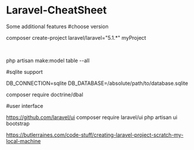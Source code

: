 # Laravel-CheatSheet
Some additional features
#choose version

composer create-project laravel/laravel="5.1.*" myProject


<br>

php artisan make:model table --all

#sqlite support

DB_CONNECTION=sqlite
DB_DATABASE=/absolute/path/to/database.sqlite


composer require doctrine/dbal

#user interface

https://github.com/laravel/ui
composer require laravel/ui
php artisan ui bootstrap



https://butlerraines.com/code-stuff/creating-laravel-project-scratch-my-local-machine

